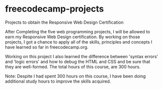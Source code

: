# freecodecamp-projects
Projects to obtain the Responsive Web Design Certification

After Completing the five web programming projects, I will be allowed to earn my Responsive Web Design certification. By working on those projects, I got a chance to apply all of the skills, principles and concepts I have learned so far in freecodecamp.org. 

Working on this project I also learned the difference between 'syntax errors' and 'logic errors' and how to debug the HTML and CSS and be sure that they are well-formed.
The total hours of this course, are 300 hours.

Note: Despite I had spent 300 hours on this course, I have been doing additional study hours to improve the skills acquired. 
